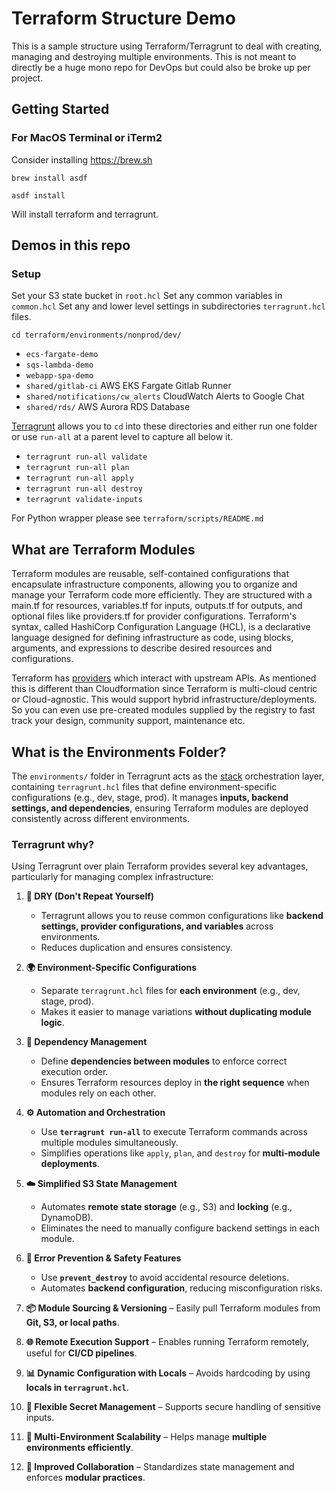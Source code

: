 # Terraform Structure Demo

This is a sample structure using Terraform/Terragrunt to deal with creating, managing and destroying multiple environments.
This is not meant to directly be a huge mono repo for DevOps but could also be broke up per project.

## Getting Started

### For MacOS Terminal or iTerm2

Consider installing https://brew.sh

`brew install asdf`

`asdf install`

Will install terraform and terragrunt.

## Demos in this repo

### Setup

Set your S3 state bucket in `root.hcl`
Set any common variables in `common.hcl`
Set any and lower level settings in subdirectories `terragrunt.hcl` files.

`cd terraform/environments/nonprod/dev/`

- `ecs-fargate-demo`
- `sqs-lambda-demo`
- `webapp-spa-demo`
- `shared/gitlab-ci` AWS EKS Fargate Gitlab Runner
- `shared/notifications/cw_alerts` CloudWatch Alerts to Google Chat
- `shared/rds/` AWS Aurora RDS Database

[Terragrunt](https://terragrunt.gruntwork.io/docs/reference/cli-options/) allows you to `cd` into these directories and either run one folder or use `run-all` at a parent level to capture all below it.

- `terragrunt run-all validate`
- `terragrunt run-all plan`
- `terragrunt run-all apply`
- `terragrunt run-all destroy`
- `terragrunt validate-inputs`

For Python wrapper please see `terraform/scripts/README.md`

## What are Terraform Modules

Terraform modules are reusable, self-contained configurations that encapsulate infrastructure components, allowing you to organize and manage your Terraform code more efficiently.  They are structured with a main.tf for resources, variables.tf for inputs, outputs.tf for outputs, and optional files like providers.tf for provider configurations. Terraform's syntax, called HashiCorp Configuration Language (HCL), is a declarative language designed for defining infrastructure as code, using blocks, arguments, and expressions to describe desired resources and configurations.

Terraform has [providers](https://registry.terraform.io/browse/providers?product_intent=terraform) which interact with upstream APIs.  As mentioned this is different than Cloudformation since Terraform is multi-cloud centric or Cloud-agnostic.  This would support hybrid infrastructure/deployments.  So you can even use pre-created modules supplied by the registry to fast track your design, community support, maintenance etc.

## What is the Environments Folder?

The `environments/` folder in Terragrunt acts as the [stack](https://terragrunt.gruntwork.io/docs/features/stacks/#the-run-all-command) orchestration layer, containing `terragrunt.hcl` files that define environment-specific configurations (e.g., dev, stage, prod). It manages **inputs, backend settings, and dependencies**, ensuring Terraform modules are deployed consistently across different environments.

### Terragrunt why?

Using Terragrunt over plain Terraform provides several key advantages, particularly for managing complex infrastructure:

1. **📌 DRY (Don't Repeat Yourself)**  
   - Terragrunt allows you to reuse common configurations like **backend settings, provider configurations, and variables** across environments.  
   - Reduces duplication and ensures consistency.

2. **🌍 Environment-Specific Configurations**  
   - Separate `terragrunt.hcl` files for **each environment** (e.g., dev, stage, prod).  
   - Makes it easier to manage variations **without duplicating module logic**.

3. **🔗 Dependency Management**  
   - Define **dependencies between modules** to enforce correct execution order.  
   - Ensures Terraform resources deploy in **the right sequence** when modules rely on each other.

4. **⚙️ Automation and Orchestration**  
   - Use **`terragrunt run-all`** to execute Terraform commands across multiple modules simultaneously.  
   - Simplifies operations like `apply`, `plan`, and `destroy` for **multi-module deployments**.

5. **☁️ Simplified S3 State Management**  
   - Automates **remote state storage** (e.g., S3) and **locking** (e.g., DynamoDB).  
   - Eliminates the need to manually configure backend settings in each module.

6. **🚨 Error Prevention & Safety Features**  
   - Use **`prevent_destroy`** to avoid accidental resource deletions.  
   - Automates **backend configuration**, reducing misconfiguration risks.  
7. **📦 Module Sourcing & Versioning** – Easily pull Terraform modules from **Git, S3, or local paths**.  
8. **🌐 Remote Execution Support** – Enables running Terraform remotely, useful for **CI/CD pipelines**.  
9. **📊 Dynamic Configuration with Locals** – Avoids hardcoding by using **locals in `terragrunt.hcl`**.  
10. **🔑 Flexible Secret Management** – Supports secure handling of sensitive inputs.  
11. **🚀 Multi-Environment Scalability** – Helps manage **multiple environments efficiently**.  
12. **👥 Improved Collaboration** – Standardizes state management and enforces **modular practices**.  
